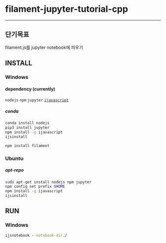 # filament-jupyter-tutorial-cpp

----------------------------
## 단기목표
filament.js를 jupyter notebook에 띄우기

## INSTALL

### Windows
#### dependency (currently)
`nodejs` `npm` `jupyter` [`ijavascript`](https://github.com/n-riesco/ijavascript#installation) 

##### conda
```cmd
conda install nodejs
pip3 install jupyter
npm install -g ijavascript
ijsinstall

npm install filament
```

### Ubuntu
##### apt-repo
```bash
sudo apt-get install nodejs npm jupyter
npm config set prefix $HOME
npm install -g ijavascript
ijsinstall
```

## RUN
### Windows
```cmd
ijsnotebook --notebook-dir./
```